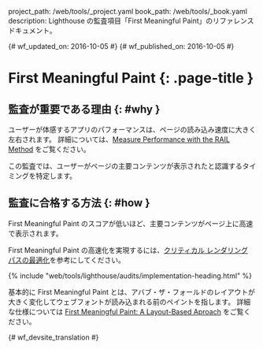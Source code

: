 project_path: /web/tools/_project.yaml
book_path: /web/tools/_book.yaml
description: Lighthouse の監査項目「First Meaningful Paint」のリファレンス ドキュメント。

{# wf_updated_on: 2016-10-05 #}
{# wf_published_on: 2016-10-05 #}

#  First Meaningful Paint {: .page-title }

##  監査が重要である理由 {: #why }

ユーザーが体感するアプリのパフォーマンスは、ページの読み込み速度に大きく左右されます。
詳細については、[Measure Performance with the RAIL Method](/web/fundamentals/performance/rail) をご覧ください。

この監査では、ユーザーがページの主要コンテンツが表示されたと認識するタイミングを特定します。


##  監査に合格する方法 {: #how }

First Meaningful Paint のスコアが低いほど、主要コンテンツがページ上に高速で表示されます。


First Meaningful Paint の高速化を実現するには、[クリティカル レンダリング パスの最適化](/web/fundamentals/performance/critical-rendering-path/)を参考にしてください。


{% include "web/tools/lighthouse/audits/implementation-heading.html" %}

基本的に First Meaningful Paint とは、アバブ・ザ・フォールドのレイアウトが大きく変化してウェブフォントが読み込まれる前のペイントを指します。
詳細な仕様については
[First Meaningful Paint: A Layout-Based Aproach](https://docs.google.com/document/d/1BR94tJdZLsin5poeet0XoTW60M0SjvOJQttKT-JK8HI/view) をご覧ください。



{# wf_devsite_translation #}
